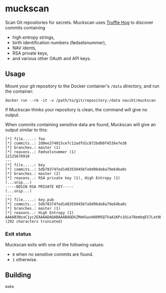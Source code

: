 # muckscan

Scan Git repositories for secrets. Muckscan uses
[Truffle Hog](https://github.com/dxa4481/truffleHog)
to discover commits containing

* high entropy strings,
* birth identification numbers (fødselsnummer),
* NAV idents,
* RSA private keys,
* and various other OAuth and API keys.

## Usage

Mount your git repository to the Docker container's `/data` directory, and run
the container:

```
docker run --rm -it -v /path/to/git/repository:/data navikt/muckscan
```

If Muckscan thinks your repository is clean, the command will give no output.

When commits containing sensitive data are found, Muckscan will give an output
similar to this:

```
[*] file.....: foo
[*] commits..: 2d0ee374015ce7c12adfd1c872bd60f4536e7e36
[*] branches.: master (1)
[*] reasons..: Fødselsnummer (1)
12125678910
---
[*] file.....: key
[*] commits..: 5db78374fed1483550456fa9d96de8a79e64ba0c
[*] branches.: master (2)
[*] reasons..: RSA private key (1), High Entropy (1)
(...snip...)
-----BEGIN RSA PRIVATE KEY-----
(...snip...)
---
[*] file.....: key.pub
[*] commits..: 5db78374fed1483550456fa9d96de8a79e64ba0c
[*] branches.: master (1)
[*] reasons..: High Entropy (1)
AAAAB3NzaC1yc2EAAAADAQABAAABAQDkZMeH1wsHd6M5Q7VaA1KPs1Oia78embqES7Lat0U+VF60q2p2...(292 characters truncated)
```

### Exit status

Muckscan exits with one of the following values:

* `0` when no sensitive commits are found.
* `1` otherwise.

## Building

```
make
```
